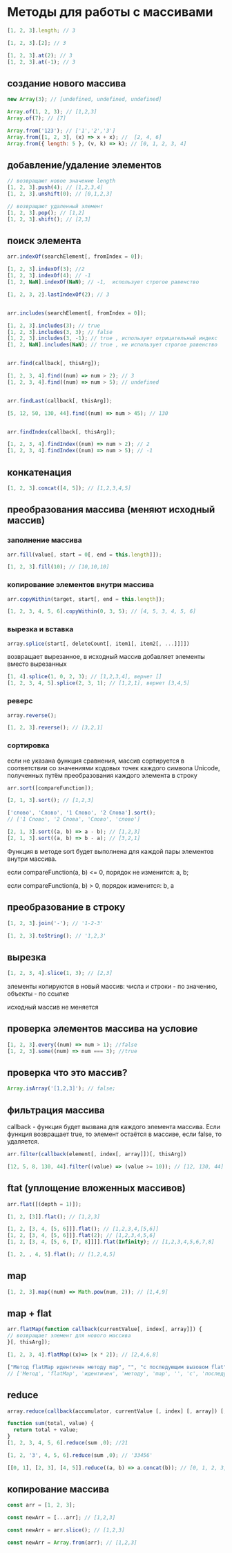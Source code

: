 # Методы для работы с массивами

```js
[1, 2, 3].length; // 3

[1, 2, 3].[2]; // 3

[1, 2, 3].at(2); // 3
[1, 2, 3].at(-1); // 3
```

## создание нового массива

```js
new Array(3); // [undefined, undefined, undefined]

Array.of(1, 2, 3); // [1,2,3]
Array.of(7); // [7]

Array.from('123'); // ['1','2','3']
Array.from([1, 2, 3], (x) => x + x); //  [2, 4, 6]
Array.from({ length: 5 }, (v, k) => k); // [0, 1, 2, 3, 4]
```

## добавление/удаление элементов

```js
// возвращают новое значение length
[1, 2, 3].push(4); // [1,2,3,4]
[1, 2, 3].unshift(0); // [0,1,2,3]

// возвращают удаленный элемент
[1, 2, 3].pop(); // [1,2]
[1, 2, 3].shift(); // [2,3]
```

## поиск элемента

```js
arr.indexOf(searchElement[, fromIndex = 0]);

[1, 2, 3].indexOf(3); //2
[1, 2, 3].indexOf(4); // -1
[1, 2, NaN].indexOf(NaN); // -1,  использует строгое равенство

[1, 2, 3, 2].lastIndexOf(2); // 3


arr.includes(searchElement[, fromIndex = 0]);

[1, 2, 3].includes(3); // true
[1, 2, 3].includes(3, 3); // false
[1, 2, 3].includes(3, -1); // true , использует отрицательный индекс
[1, 2, NaN].includes(NaN); // true , не использует строгое равенство


arr.find(callback[, thisArg]);

[1, 2, 3, 4].find((num) => num > 2); // 3
[1, 2, 3, 4].find((num) => num > 5); // undefined


arr.findLast(callback[, thisArg]);

[5, 12, 50, 130, 44].find((num) => num > 45); // 130


arr.findIndex(callback[, thisArg]);

[1, 2, 3, 4].findIndex((num) => num > 2); // 2
[1, 2, 3, 4].findIndex((num) => num > 5); // -1
```

## конкатенация

```js
[1, 2, 3].concat([4, 5]); // [1,2,3,4,5]
```

## преобразования массива (меняют исходный массив)

### заполнение массива

```js
arr.fill(value[, start = 0[, end = this.length]]);

[1, 2, 3].fill(10); // [10,10,10]
```

### копирование элементов внутри массива

```js
arr.copyWithin(target, start[, end = this.length]);

[1, 2, 3, 4, 5, 6].copyWithin(0, 3, 5); // [4, 5, 3, 4, 5, 6]

```

### вырезка и вставка

```js
array.splice(start[, deleteCount[, item1[, item2[, ...]]]])
```

возвращает вырезанное, в исходный массив добавляет элементы вместо вырезанных

```js
[1, 4].splice(1, 0, 2, 3); // [1,2,3,4], вернет []
[1, 2, 3, 4, 5].splice(2, 3, 1); // [1,2,1], вернет [3,4,5]
```

### реверс

```js
array.reverse();

[1, 2, 3].reverse(); // [3,2,1]
```

### сортировка

если не указана функция сравнения, массив сортируется в соответствии со значениями кодовых точек каждого символа Unicode, полученных путём преобразования каждого элемента в строку

```js
arr.sort([compareFunction]);

[2, 1, 3].sort(); // [1,2,3]

['слово', 'Слово', '1 Слово', '2 Слова'].sort();
// ['1 Слово', '2 Слова', 'Слово', 'слово']

[2, 1, 3].sort((a, b) => a - b); // [1,2,3]
[2, 1, 3].sort((a, b) => b - a); // [3,2,1]
```

Функция в методе sort будет выполнена для каждой пары элементов внутри массива.

если compareFunction(a, b) <= 0, порядок не изменится: a, b;

если compareFunction(a, b) > 0, порядок изменится: b, a

## преобразование в строку

```js
[1, 2, 3].join('-'); // '1-2-3'

[1, 2, 3].toString(); // '1,2,3'
```

## вырезка

```js
[1, 2, 3, 4].slice(1, 3); // [2,3]
```

элементы копируются в новый массив: числа и строки - по значению, объекты - по ссылке

исходный массив не меняется

## проверка элементов массива на условие

```js
[1, 2, 3].every((num) => num > 1); //false
[1, 2, 3].some((num) => num === 3); //true
```

## проверка что это массив?

```js
Array.isArray('[1,2,3]'); // false;
```

## фильтрация массива

callback - функция будет вызвана для каждого элемента массива. Если функция возвращает true, то элемент остаётся в массиве, если false, то удаляется.

```js
arr.filter(callback(element[, index[, array]])[, thisArg])

[12, 5, 8, 130, 44].filter((value) => (value >= 10)); // [12, 130, 44]
```

## ftat (уплощение вложенных массивов)

```js
arr.flat([(depth = 1)]);

[1, 2, [3]].flat(); // [1,2,3]

[1, 2, [3, 4, [5, 6]]].flat(); // [1,2,3,4,[5,6]]
[1, 2, [3, 4, [5, 6]]].flat(2); // [1,2,3,4,5,6]
[1, 2, [3, 4, [5, 6, [7, 8]]]].flat(Infinity); // [1,2,3,4,5,6,7,8]

[1, 2, , 4, 5].flat(); // [1,2,4,5]
```

## map

```js
[1, 2, 3].map((num) => Math.pow(num, 2)); // [1,4,9]
```

## map + flat

```js
arr.flatMap(function callback(currentValue[, index[, array]]) {
// возвращает элемент для нового массива
}[, thisArg]);

[1, 2, 3, 4].flatMap((x)=> [x * 2]); // [2,4,6,8]

["Метод flatMap идентичен методу map", "", "с последующим вызовом flat"].flatMap((x) => x.split(" "));
// ['Метод', 'flatMap', 'идентичен', 'методу', 'map', '', 'с', 'последующим', 'вызовом', 'flat']
```

## reduce

```js
array.reduce(callback(accumulator, currentValue [, index] [, array]) [, initialValue]);

function sum(total, value) {
  return total + value;
}
[1, 2, 3, 4, 5, 6].reduce(sum ,0); //21

[1, 2, '3', 4, 5, 6].reduce(sum ,0); // '33456'

[[0, 1], [2, 3], [4, 5]].reduce((a, b) => a.concat(b)); // [0, 1, 2, 3, 4, 5]
```

## копирование массива

```js
const arr = [1, 2, 3];

const newArr = [...arr]; // [1,2,3]

const newArr = arr.slice(); // [1,2,3]

const newArr = Array.from(arr); // [1,2,3]
```
